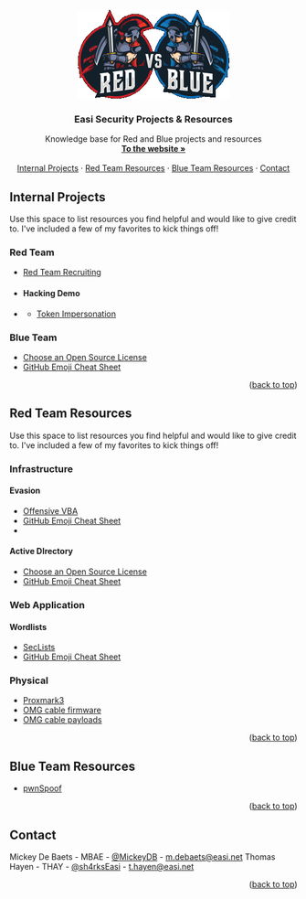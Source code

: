 <!-- PROJECT LOGO -->
<br />
<div align="center">
  <a href="#">
    <img src="https://raw.githubusercontent.com/EASI-Sec/.github/main/profile/redvsblue.png" alt="Logo">
  </a>

  <h3 align="center">Easi Security Projects & Resources</h3>

  <p align="center">
    Knowledge base for Red and Blue projects and resources
    <br />
    <a href="https://easi.net"><strong>To the website »</strong></a>
    <br />
    <br />
    <a href="https://github.com/EASI-Sec#internal-projects">Internal Projects</a>
    ·
    <a href="https://github.com/EASI-Sec#red-team-resources">Red Team Resources</a>
    ·
    <a href="https://github.com/EASI-Sec#blue-team-resources">Blue Team Resources</a>
        ·
    <a href="https://github.com/EASI-Sec#contact">Contact</a>
  </p>
</div>


<!-- INTERNAL PROJECTS -->
## Internal Projects

Use this space to list resources you find helpful and would like to give credit to. I've included a few of my favorites to kick things off!

### Red Team
* [Red Team Recruiting](https://choosealicense.com)
* #### Hacking Demo
* * [Token Impersonation](https://www.webpagefx.com/tools/emoji-cheat-sheet)

### Blue Team
* [Choose an Open Source License](https://choosealicense.com)
* [GitHub Emoji Cheat Sheet](https://www.webpagefx.com/tools/emoji-cheat-sheet)

<p align="right">(<a href="#">back to top</a>)</p>


<!-- RED TEAM RESOURCES -->
## Red Team Resources

Use this space to list resources you find helpful and would like to give credit to. I've included a few of my favorites to kick things off!

### Infrastructure

#### Evasion
* [Offensive VBA](https://github.com/EASI-Sec/OffensiveVBA)
* [GitHub Emoji Cheat Sheet](https://www.webpagefx.com/tools/emoji-cheat-sheet)
* 
#### Active DIrectory
* [Choose an Open Source License](https://choosealicense.com)
* [GitHub Emoji Cheat Sheet](https://www.webpagefx.com/tools/emoji-cheat-sheet)

### Web Application

#### Wordlists
* [SecLists](https://choosealicense.com)
* [GitHub Emoji Cheat Sheet](https://www.webpagefx.com/tools/emoji-cheat-sheet)

### Physical
* [Proxmark3](https://choosealicense.com)
* [OMG cable firmware](https://www.webpagefx.com/tools/emoji-cheat-sheet)
* [OMG cable payloads](https://www.webpagefx.com/tools/emoji-cheat-sheet)


<p align="right">(<a href="#">back to top</a>)</p>


<!-- Blue TEAM RESOURCES -->
## Blue Team Resources
* [pwnSpoof](https://github.com/EASI-Sec/pwnspoof)

<p align="right">(<a href="#">back to top</a>)</p>



<!-- CONTACT -->
## Contact

Mickey De Baets - MBAE - [@MickeyDB](https://github.com/MickeyDB) - m.debaets@easi.net
Thomas Hayen - THAY - [@sh4rksEasi](https://github.com/sh4rksEasi) - t.hayen@easi.net

<!--
Project Link: [https://github.com/your_username/repo_name](https://github.com/your_username/repo_name)
-->

<p align="right">(<a href="#">back to top</a>)</p>
